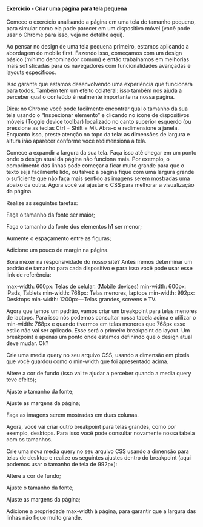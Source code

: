 #### Exercício - Criar uma página para tela pequena

Comece o exercício analisando a página em uma tela de tamanho pequeno, para simular como ela pode parecer em um dispositivo móvel (você pode usar o Chrome para isso, veja no detalhe aqui).

Ao pensar no design de uma tela pequena primeiro, estamos aplicando a abordagem do mobile first. Fazendo isso, começamos com um design básico (mínimo denominador comum) e então trabalhamos em melhorias mais sofisticadas para os navegadores com funcionalidades avançadas e layouts específicos.

Isso garante que estamos desenvolvendo uma experiência que funcionará para todos. Também tem um efeito colateral: isso também nos ajuda a perceber qual o conteúdo é realmente importante na nossa página.

Dica: no Chrome você pode facilmente encontrar qual o tamanho da sua tela usando o “Inspecionar elemento” e clicando no ícone de dispositivos móveis (Toggle device toolbar) localizado no canto superior esquerdo (ou pressione as teclas Ctrl + Shift + M). Abra-o e redimensione a janela. Enquanto isso, preste atenção no topo da tela: as dimensões de largura e altura irão aparecer conforme você redimensiona a tela.

Comece a expandir a largura da sua tela. Faça isso até chegar em um ponto onde o design atual da página não funciona mais. Por exemplo, o comprimento das linhas pode começar a ficar muito grande para que o texto seja facilmente lido, ou talvez a página fique com uma largura grande o suficiente que não faça mais sentido as imagens serem mostradas uma abaixo da outra.
Agora você vai ajustar o CSS para melhorar a visualização da página.

Realize as seguintes tarefas:

Faça o tamanho da fonte ser maior;

Faça o tamanho da fonte dos elementos h1 ser menor;

Aumente o espaçamento entre as figuras;

Adicione um pouco de margin na página.

Bora mexer na responsividade do nosso site? Antes iremos determinar um padrão de tamanho para cada dispositivo e para isso você pode usar esse link de referência:

max-width: 600px: Telas de celular. (Mobile devices)
min-width: 600px: iPads, Tablets
min-width: 768px: Telas menores, laptops
min-width: 992px: Desktops
min-width: 1200px — Telas grandes, screens e TV.

Agora que temos um padrão, vamos criar um breakpoint para telas menores de laptops. Para isso nós podemos consultar nossa tabela acima e utilizar o min-width: 768px e quando tivermos em telas menores que 768px esse estilo não vai ser aplicado. Esse será o primeiro breakpoint do layout. Um breakpoint é apenas um ponto onde estamos definindo que o design atual deve mudar. Ok?

Crie uma media query no seu arquivo CSS, usando a dimensão em pixels que você guardou como o min-width que foi apresentado acima.

Altere a cor de fundo (isso vai te ajudar a perceber quando a media query teve efeito);

Ajuste o tamanho da fonte;

Ajuste as margens da página;

Faça as imagens serem mostradas em duas colunas.

Agora, você vai criar outro breakpoint para telas grandes, como por exemplo, desktops. Para isso você pode consultar novamente nossa tabela com os tamanhos.

Crie uma nova media query no seu arquivo CSS usando a dimensão para telas de desktop e realize os seguintes ajustes dentro do breakpoint (aqui podemos usar o tamanho de tela de 992px):

Altere a cor de fundo;

Ajuste o tamanho da fonte;

Ajuste as margens da página;

Adicione a propriedade max-width à página, para garantir que a largura das linhas não fique muito grande.
